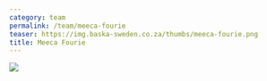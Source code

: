 ```yaml
---
category: team
permalink: /team/meeca-fourie
teaser: https://img.baska-sweden.co.za/thumbs/meeca-fourie.png
title: Meeca Fourie
---
```


[<img src="https://img.baska-sweden.co.za/resized/meeca-fourie.png" />](https://img.baska-sweden.co.za/original/meeca-fourie.png)

<!--
[Questionnare Answers](https://drive.google.com/open?id=1YN10MI6XNLKK95FRV23CFatUYCzp30q7F-D7O7N1BNo)
-->
